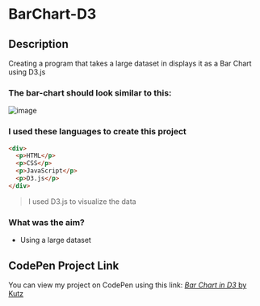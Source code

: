 # BarChart-D3

## Description
Creating a program that takes a large dataset in displays it as a Bar Chart using D3.js

### The bar-chart should look similar to this:
![image](#)

### I used these languages to create this project
```html
<div>
  <p>HTML</p>
  <p>CSS</p>
  <p>JavaScript</p>
  <p>D3.js</p>
</div>
```

> I used D3.js to visualize the data

### What was the aim?
* Using a large dataset

## CodePen Project Link
You can view my project on CodePen using this link:
[*Bar Chart in D3* by Kutz](https://codepen.io/kutzz/pen/PoVbONN)

